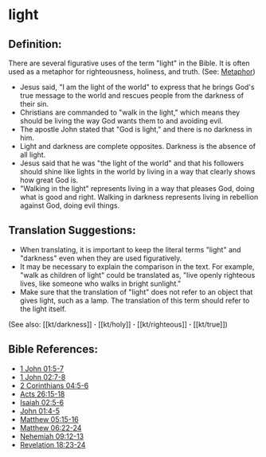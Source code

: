 # light #

## Definition: ##

There are several figurative uses of the term "light" in the Bible. It is often used as a metaphor for righteousness, holiness, and truth. (See: [Metaphor](en/ta-vol1/translate/man/figs-metaphor))

* Jesus said, "I am the light of the world" to express that he brings God's true message to the world and rescues people from the darkness of their sin.
* Christians are commanded to "walk in the light," which means they should be living the way God wants them to and avoiding evil.
* The apostle John stated that "God is light," and there is no darkness in him.
* Light and darkness are complete opposites. Darkness is the absence of all light. 
* Jesus said that he was "the light of the world" and that his followers should shine like lights in the world by living in a way that clearly shows how great God is.
* "Walking in the light" represents living in a way that pleases God, doing what is good and right. Walking in darkness represents living in rebellion against God, doing evil things.
 
## Translation Suggestions: ##

* When translating, it is important to keep the literal terms "light" and "darkness" even when they are used figuratively.
* It may be necessary to explain the comparison in the text. For example, "walk as children of light" could be translated as, "live openly righteous lives, like someone who walks in bright sunlight."
* Make sure that the translation of "light" does not refer to an object that gives light, such as a lamp. The translation of this term should refer to the light itself.

(See also: [[kt/darkness]] **·** [[kt/holy]] **·** [[kt/righteous]] **·** [[kt/true]])

## Bible References: ##

* [1 John 01:5-7](en/tn/1jn/help/01/05)
* [1 John 02:7-8](en/tn/1jn/help/02/07)
* [2 Corinthians 04:5-6](en/tn/2co/help/04/05)
* [Acts 26:15-18](en/tn/act/help/26/15)
* [Isaiah 02:5-6](en/tn/isa/help/02/05)
* [John 01:4-5](en/tn/jhn/help/01/04)
* [Matthew 05:15-16](en/tn/mat/help/05/15)
* [Matthew 06:22-24](en/tn/mat/help/06/22)
* [Nehemiah 09:12-13](en/tn/neh/help/09/12)
* [Revelation 18:23-24](en/tn/rev/help/18/23)